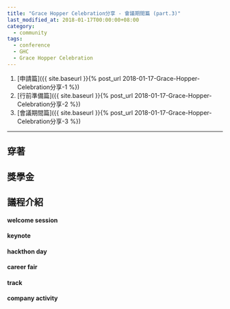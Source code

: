 ```yaml
---
title: "Grace Hopper Celebration分享 - 會議期間篇 (part.3)"
last_modified_at: 2018-01-17T00:00:00+08:00
category:
  - community
tags:
  - conference
  - GHC
  - Grace Hopper Celebration
---
```


1. [申請篇]({{ site.baseurl }}{% post_url 2018-01-17-Grace-Hopper-Celebration分享-1 %})
2. [行前準備篇]({{ site.baseurl }}{% post_url 2018-01-17-Grace-Hopper-Celebration分享-2 %})
3. [會議期間篇]({{ site.baseurl }}{% post_url 2018-01-17-Grace-Hopper-Celebration分享-3 %})

---

## 穿著

## 獎學金

## 議程介紹

#### welcome session
#### keynote
#### hackthon day
#### career fair
#### track
#### company activity




